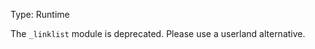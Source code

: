 
Type: Runtime

The `_linklist` module is deprecated. Please use a userland alternative.

<a id="DEP0003"></a>
